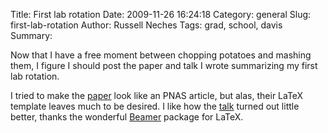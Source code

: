 Title: First lab rotation
Date: 2009-11-26 16:24:18
Category: general
Slug: first-lab-rotation
Author: Russell Neches
Tags: grad, school, davis
Summary: 


Now that I have a free moment between chopping potatoes and mashing
them, I figure I should post the paper and talk I wrote summarizing my
first lab rotation.

I tried to make the
[paper](http://vort.org/media/papers/rotation_1_neches.pdf) look like an
PNAS article, but alas, their LaTeX template leaves much to be desired.
I like how the [talk](http://vort.org/media/papers/rotation_1_talk.pdf)
turned out little better, thanks the wonderful
[Beamer](http://latex-beamer.sourceforge.net/) package for LaTeX.
